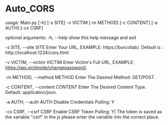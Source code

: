 # Auto_CORS


usage: Main.py [-h] [-s SITE] -v VICTIM [-m METHOD] [-c CONTENT] [-a AUTH] [-cs CSRF]

optional arguments:
  -h, --help            show this help message and exit
  
  -s SITE, --site SITE  Enter Your URL, EXAMPLE: https://burcollab/. Default is : http://localhost:1234/cors.html
  
  -v VICTIM, --victim VICTIM
                        Enter Victim's Full URL, EXAMPLE: https://api.victimsite/changepassword/.
                        
  -m METHOD, --method METHOD
                        Enter The Desired Method: GET/POST.
                        
  -c CONTENT, --content CONTENT
                        Enter The Desired Content Type. Default: application/json.
                        
  -a AUTH, --auth AUTH  Disable Credentials Pulling: Y
  
  -cs CSRF, --csrf CSRF
                        Enable CSRF Token Pulling: Y| 
                        The token is saved as the variable "csrf" in the js please enter the variable into the correct place.
